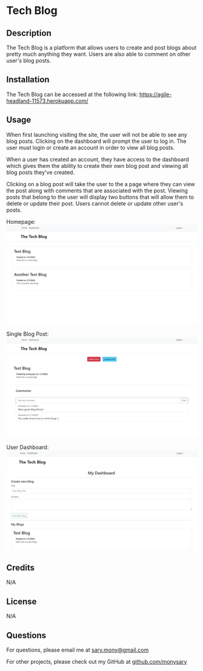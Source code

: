 # Tech Blog

## Description
The Tech Blog is a platform that allows users to create and post blogs about pretty much anything they want. Users are also able to comment on other user's blog posts.

## Installation
The Tech Blog can be accessed at the following link: https://agile-headland-11573.herokuapp.com/

## Usage
When first launching visiting the site, the user will not be able to see any blog posts. Clicking on the dashboard will prompt the user to log in. The user must login or create an account in order to view all blog posts.

When a user has created an account, they have access to the dashboard which gives them the ability to create their own blog post and viewing all blog posts they've created.

Clicking on a blog post will take the user to the a page where they can view the post along with comments that are associated with the post. Viewing posts that belong to the user will display two buttons that will allow them to delete or update their post. Users cannot delete or update other user's posts.

Homepage:
![tech-blog-homepage](./images/Tech-blog-homepage.png)

Single Blog Post:
![tech-blog-single-post](./images/single-blog-post.png)

User Dashboard:
![tech-blog-user-dashboard](./images/user-dashboard.png)

## Credits
N/A

## License
N/A

## Questions
For questions, please email me at sary.mony@gmail.com

For other projects, please check out my GitHub at [github.com/monysary](github.com/monysary)